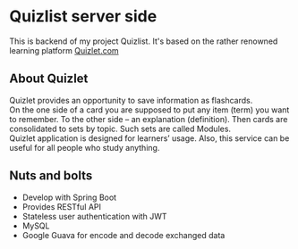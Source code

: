 # Quizlist server side
This is backend of my project Quizlist.
It's based on the rather renowned learning platform [Quizlet.com](https://quizlet.com)  
## About Quizlet
Quizlet provides an opportunity to save information as flashcards.  
On the one side of a card you are supposed to put any item (term) you want to remember.
To the other side – an explanation (definition).
Then cards are consolidated to sets by topic. Such sets are called Modules.  
Quizlet application is designed for learners’ usage.
Also, this service can be useful for all people who study anything.

## Nuts and bolts
- Develop with Spring Boot
- Provides RESTful API
- Stateless user authentication with JWT
- MySQL
- Google Guava for encode and decode exchanged data
